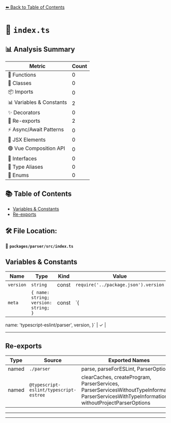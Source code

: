 [⬅️ Back to Table of Contents](../../../index.md)

# 📄 `index.ts`

## 📊 Analysis Summary

| Metric | Count |
|--------|-------|
| 🔧 Functions | 0 |
| 🧱 Classes | 0 |
| 📦 Imports | 0 |
| 📊 Variables & Constants | 2 |
| ✨ Decorators | 0 |
| 🔄 Re-exports | 2 |
| ⚡ Async/Await Patterns | 0 |
| 💠 JSX Elements | 0 |
| 🟢 Vue Composition API | 0 |
| 📐 Interfaces | 0 |
| 📑 Type Aliases | 0 |
| 🎯 Enums | 0 |

## 📚 Table of Contents

- [Variables & Constants](#variables-constants)
- [Re-exports](#re-exports)

## 🛠️ File Location:
📂 **`packages/parser/src/index.ts`**

## Variables & Constants

| Name | Type | Kind | Value | Exported |
|------|------|------|-------|----------|
| `version` | `string` | const | `require('../package.json').version` | ✓ |
| `meta` | `{ name: string; version: string; }` | const | `{
  name: 'typescript-eslint/parser',
  version,
}` | ✓ |


---

## Re-exports

| Type | Source | Exported Names |
|------|--------|----------------|
| named | `./parser` | parse, parseForESLint, ParserOptions |
| named | `@typescript-eslint/typescript-estree` | clearCaches, createProgram, ParserServices, ParserServicesWithoutTypeInformation, ParserServicesWithTypeInformation, withoutProjectParserOptions |


---


---
